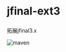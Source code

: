# jfinal-ext3

#####
拓展jfinal3.x

![maven](https://img.shields.io/maven-central/v/com.jfinal/jfinal-ext3.svg)

